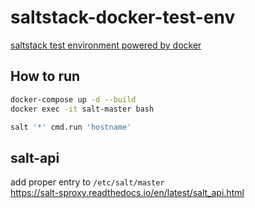 # saltstack-docker-test-env

[saltstack test environment powered by docker](https://medium.com/@jmarhee/creating-a-saltstack-test-environment-with-docker-compose-7dfa79837712)

## How to run

```bash
docker-compose up -d --build
docker exec -it salt-master bash

salt '*' cmd.run 'hostname'
```

## salt-api

add proper entry to `/etc/salt/master`  
https://salt-sproxy.readthedocs.io/en/latest/salt_api.html
